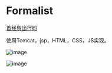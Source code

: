 # Formalist

[首经贸出行码](http://123.56.114.150/)

使用Tomcat，jsp，HTML，CSS，JS实现。

![image](https://user-images.githubusercontent.com/76601464/196159863-3690afc7-7708-4395-9bb0-ef1efe132eee.png)

![image](https://user-images.githubusercontent.com/76601464/196159835-89c8c801-6003-4103-8751-b27ab8751b02.png)

